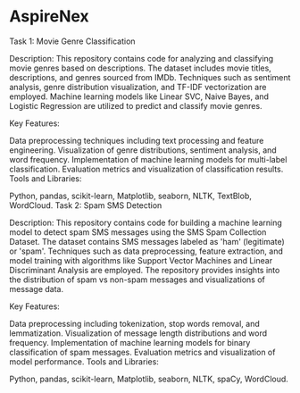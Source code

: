 # AspireNex
Task 1: Movie Genre Classification

Description: This repository contains code for analyzing and classifying movie genres based on descriptions. The dataset includes movie titles, descriptions, and genres sourced from IMDb. Techniques such as sentiment analysis, genre distribution visualization, and TF-IDF vectorization are employed. Machine learning models like Linear SVC, Naive Bayes, and Logistic Regression are utilized to predict and classify movie genres.

Key Features:

Data preprocessing techniques including text processing and feature engineering.
Visualization of genre distributions, sentiment analysis, and word frequency.
Implementation of machine learning models for multi-label classification.
Evaluation metrics and visualization of classification results.
Tools and Libraries:

Python, pandas, scikit-learn, Matplotlib, seaborn, NLTK, TextBlob, WordCloud.
Task 2: Spam SMS Detection

Description: This repository contains code for building a machine learning model to detect spam SMS messages using the SMS Spam Collection Dataset. The dataset contains SMS messages labeled as 'ham' (legitimate) or 'spam'. Techniques such as data preprocessing, feature extraction, and model training with algorithms like Support Vector Machines and Linear Discriminant Analysis are employed. The repository provides insights into the distribution of spam vs non-spam messages and visualizations of message data.

Key Features:

Data preprocessing including tokenization, stop words removal, and lemmatization.
Visualization of message length distributions and word frequency.
Implementation of machine learning models for binary classification of spam messages.
Evaluation metrics and visualization of model performance.
Tools and Libraries:

Python, pandas, scikit-learn, Matplotlib, seaborn, NLTK, spaCy, WordCloud.





